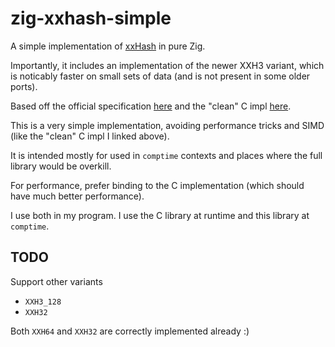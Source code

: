 zig-xxhash-simple
=================
A simple implementation of [xxHash](https://cyan4973.github.io/xxHash/) in pure Zig.

Importantly, it includes an implementation of the newer XXH3 variant, which is noticably faster on small sets of data (and is not present in some older ports).

Based off the official specification [here](https://github.com/Cyan4973/xxHash/blob/dev/doc/xxhash_spec.md) and the "clean" C impl [here](https://github.com/easyaspi314/xxhash-clean).

This is a very simple implementation, avoiding performance tricks and SIMD (like the "clean" C impl I linked above).

It is intended mostly for used in `comptime` contexts and places where the full library would be overkill.

For performance, prefer binding to the C implementation (which should have much better performance).

I use both in my program. I use the C library at runtime and this library at `comptime`.

## TODO
Support other variants
- `XXH3_128`
- `XXH32`

Both `XXH64` and `XXH32` are correctly implemented already :)
